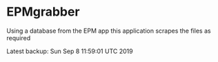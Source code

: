 # EPMgrabber
Using a database from the EPM app this application scrapes the files as required


Latest backup: Sun Sep 8 11:59:01 UTC 2019
